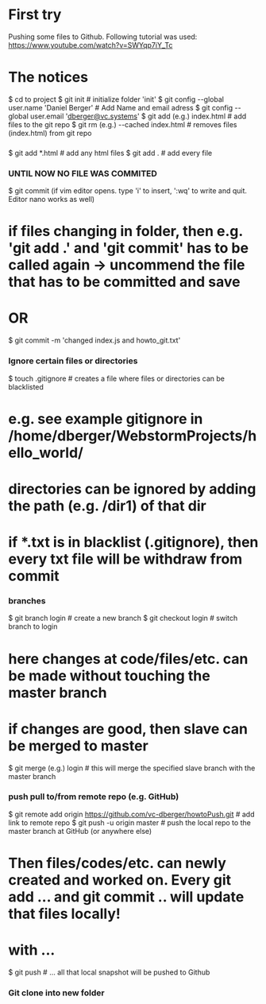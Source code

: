 # First try 
Pushing some files to Github. 
Following tutorial was used: https://www.youtube.com/watch?v=SWYqp7iY_Tc

# The notices
$ cd to project
$ git init # initialize folder 'init'
$ git config --global user.name 'Daniel Berger' # Add Name and email adress
$ git config --global user.email 'dberger@vc.systems'
$ git add (e.g.) index.html # add files to the git repo
$ git rm (e.g.) --cached index.html # removes files (index.html) from git repo
###

$ git add *.html # add any html files
$ git add . # add every file

### UNTIL NOW NO FILE WAS COMMITED
$ git commit (if vim editor opens. type 'i' to insert, ':wq' to write and quit. Editor nano works as well)
# if files changing in folder, then e.g. 'git add .' and 'git commit' has to be called again -> uncommend the file that has to be committed and save
# OR
$ git commit -m 'changed index.js and howto_git.txt'

### Ignore certain files or directories
$ touch .gitignore # creates a file where files or directories can be blacklisted
# e.g. see example gitignore in /home/dberger/WebstormProjects/hello_world/
# directories can be ignored by adding the path (e.g. /dir1) of that dir
# if *.txt is in blacklist (.gitignore), then every txt file will be withdraw from commit

### branches
$ git branch login # create a new branch
$ git checkout login # switch branch to login
# here changes at code/files/etc. can be made without touching the master branch

# if changes are good, then slave can be merged to master 
$ git merge (e.g.) login # this will merge the specified slave branch with the master branch

### push pull to/from remote repo (e.g. GitHub)
$ git remote add origin https://github.com/vc-dberger/howtoPush.git # add link to remote repo
$ git push -u origin master # push the local repo to the master branch at GitHub (or anywhere else)

# Then files/codes/etc. can newly created and worked on. Every git add ... and git commit .. will update that files locally!
# with ...
$ git push # ... all that local snapshot will be pushed to Github

### Git clone into new folder
